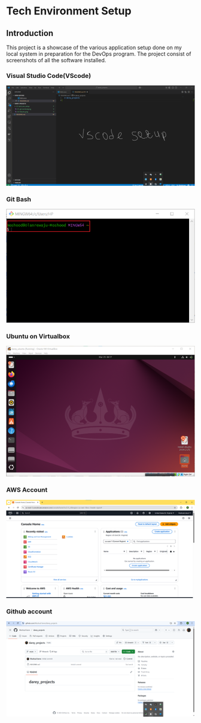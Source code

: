 # Tech Environment Setup

## Introduction

This project is a showcase of the various application setup done on my local system in preparation for the DevOps program.
The project consist of screenshots of all the software installed.

### Visual Studio Code(VScode)

![vscode_screeshot](01-tech_env_setup\01-VScode.png)

### Git Bash

![gitbash_screeshot](01-tech_env_setup\02-git-bash.png)

### Ubuntu on Virtualbox

![ubuntu_desktop](01-tech_env_setup\03-Ubuntu_desktop.png)

### AWS Account

![aws_homepage](01-tech_env_setup\04-AWS_homepage.png)

### Github account

![github_screenshot](01-tech_env_setup\05-github_screenshot.png)
